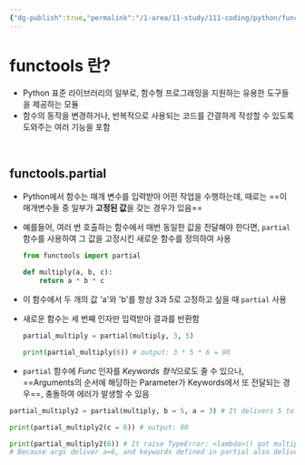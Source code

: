 ```yaml
---
{"dg-publish":true,"permalink":"/1-area/11-study/111-coding/python/functools/","noteIcon":"","created":"2024-08-19"}
---
```


# functools 란?

- Python 표준 라이브러리의 일부로, 함수형 프로그래밍을 지원하는 유용한 도구들을 제공하는 모듈
- 함수의 동작을 변경하거나, 반복적으로 사용되는 코드를 간결하게 작성할 수 있도록 도와주는 여러 기능을 포함

<br/>

## functools.partial

- Python에서 함수는 매개 변수를 입력받아 어떤 작업을 수행하는데, 때로는 ==이 매개변수들 중 일부가 **고정된 값**을 갖는 경우가 있음==
- 예를들어, 여러 번 호출하는 함수에서 매번 동일한 값을 전달해야 한다면, `partial` 함수를 사용하여 그 값을 고정시킨 새로운 함수를 정의하여 사용

	```python
	from functools import partial
	
	def multiply(a, b, c):
		return a * b * c
	```

- 이 함수에서 두 개의 값 'a'와 'b'를 항상 3과 5로 고정하고 싶을 때 `partial` 사용
- 새로운 함수는 세 번째 인자만 입력받아 결과를 반환함

	```python
	partial_multiply = partial(multiply, 3, 5)
	
	print(partial_multiply(6)) # output: 3 * 5 * 6 = 90
	```

- `partial` 함수에 *Func* 인자를 *Keywords 형식*으로도 줄 수 있으나, ==Arguments의 순서에 해당하는 Parameter가 Keywords에서 또 전달되는 경우==, 충돌하여 에러가 발생할 수 있음

```python
partial_multiply2 = partial(multiply, b = 5, a = 3) # It delivers 5 to 'b' parameter, and 3 to 'a' parameter

print(partial_multiply2(c = 6)) # output: 90

print(partial_multiply2(6)) # It raise TypeError: <lambda>() got multiple values for argument 'a'.
# Because args deliver a=6, and keywords defined in partial also deliver a = 6.
```